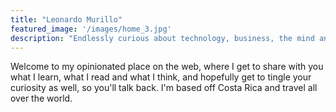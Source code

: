 ```yaml
---
title: "Leonardo Murillo"
featured_image: '/images/home_3.jpg'
description: "Endlessly curious about technology, business, the mind and our future"
---
```


Welcome to my opinionated place on the web, where I get to share with you what I learn, what I read and what I think, and hopefully get to tingle your curiosity as well, so you'll talk back. I'm based off Costa Rica and travel all over the world.